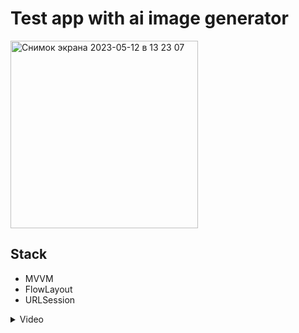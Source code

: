 # Test app with ai image generator

<img width="300" alt="Снимок экрана 2023-05-12 в 13 23 07" src="https://github.com/kudr1kk22/MobintTestApp/assets/83513326/b1283c7a-7312-4c91-8939-230466ed0110">


## Stack
* MVVM
* FlowLayout
* URLSession
<details>
<summary>Video</summary>
  
https://github.com/kudr1kk22/MobintTestApp/assets/83513326/59d3c4df-4c06-4f59-9505-284be2e3f322
  
</details>
